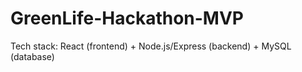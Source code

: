 # GreenLife-Hackathon-MVP
Tech stack: React (frontend) + Node.js/Express (backend) + MySQL (database)
